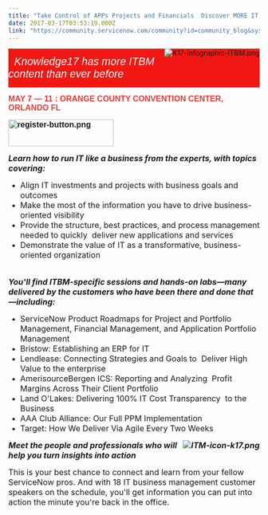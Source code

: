 ```yaml
---
title: "Take Control of APPs Projects and Financials  Discover MORE IT Business Management at Knowledge"
date: 2017-03-17T03:53:19.000Z
link: "https://community.servicenow.com/community?id=community_blog&sys_id=4c9caae1dbd0dbc01dcaf3231f9619b2"
---
```

<p> <img  alt="K17-infographic-ITBM.png" class="image-2 jive-image" src="4d382146dbdc130468c1fb651f961918.iix" style="height: auto; float: right;"/></p><div class="section" style="background-color: rgb(94.900000%, 9.000000%, 7.100000%);"><div class="column"><p><span style="font-size: 16pt; font-family: arial,helvetica,sans-serif; font-style: italic; color: #ffffff;">   Knowledge17 has more ITBM content than ever before </span></p><p></p></div></div><p></p><p><span style="color: #e23d39; font-family: arial,helvetica,sans-serif;"><strong><span style="font-size: 12pt;">MAY 7 — 11 :</span><span style="font-size: 12pt;"> </span><span style="font-size: 12pt;">ORANGE COUNTY CONVENTION CENTER, ORLANDO FL </span></strong></span></p><p><span style="font-size: 12pt; font-family: arial,helvetica,sans-serif;"><strong><a _jive_internal="true" href="http://knowledge.servicenow.com/register-pricing.html?cid=com:1"><img  alt="register-button.png" class="image-1 jive-image" height="54" src="606e5c06db1057049c9ffb651f961964.iix" width="211"/></a></strong></span></p><p></p><p><em><strong style="font-size: 12pt;">Learn how to run IT like a business from the experts, with topics covering: </strong></em></p><ul><li><span style="font-size: 12pt;">Align IT investments and projects with business goals and outcomes &#8232;</span></li><li><span style="font-size: 12pt;">Make the most of the information you have to drive business-oriented visibility &#8232;</span></li><li><span style="font-size: 12pt;">Provide the structure, best practices, and process management needed to quickly &#8232;deliver new applications and services &#8232;</span></li><li><span style="font-size: 12pt;">Demonstrate the value of IT as a transformative, business-oriented organization &#8232;</span></li></ul><p><strong style="font-size: 12pt;"><br/><em>You'll find ITBM-specific sessions and hands-on labs—many delivered by the customers who have been there and done that—including: </em></strong></p><ul><li><span style="font-size: 12pt;">ServiceNow Product Roadmaps for Project and Portfolio Management, Financial Management, and Application Portfolio Management &#8232;</span></li><li><span style="font-size: 12pt;">Bristow: Establishing an ERP for IT &#8232;</span></li><li><span style="font-size: 12pt;">Lendlease: Connecting Strategies and Goals to &#8232;Deliver High Value to the enterprise &#8232;</span></li><li><span style="font-size: 12pt;">AmerisourceBergen ICS: Reporting and Analyzing &#8232;Profit Margins Across Their Client Portfolio &#8232;</span></li><li><span style="font-size: 12pt;">Land O'Lakes: Delivering 100% IT Cost Transparency &#8232;to the Business &#8232;</span></li><li><span style="font-size: 12pt;">AAA Club Alliance: Our Full PPM Implementation &#8232;</span></li><li><span style="font-size: 12pt;">Target: How We Deliver Via Agile Every Two Weeks &#8232;</span></li></ul><p><em><strong style="font-size: 12pt;"><img  alt="ITM-icon-k17.png" class="image-3 jive-image" src="2b61c506dbd01b04ed6af3231f9619e9.iix" style="height: auto; float: right;"/></strong></em></p><p><em><strong style="font-size: 12pt;">Meet the people and professionals who will help you turn insights into action &#8232;</strong></em></p><p></p><p><span style="font-size: 12pt;">This is your best chance to connect and learn from your fellow ServiceNow pros. And with 18 IT business management customer speakers on the schedule, you'll get information you can put into action the minute you're back in the office. &#8232;</span></p>